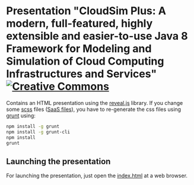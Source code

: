 # Presentation "CloudSim Plus: A modern, full-featured, highly extensible and easier-to-use Java 8 Framework for Modeling and Simulation of Cloud Computing Infrastructures and Services" [![Creative Commons](https://img.shields.io/badge/license-CC--BY--SA%204.0-orange.svg?style=flat-square)](http://creativecommons.org/licenses/by-sa/4.0/)

Contains an HTML presentation using the [reveal.js](https://github.com/hakimel/reveal.js) library.
If you change some [scss](css) files ([SaaS files](http://sass-lang.com)), you have to re-generate the css files using [grunt](https://gruntjs.com)
using: 

```bash
npm install -g grunt
npm install -g grunt-cli
npm install
grunt
```

## Launching the presentation
For launching the presentation, just open the [index.html](index.html) at a web browser.